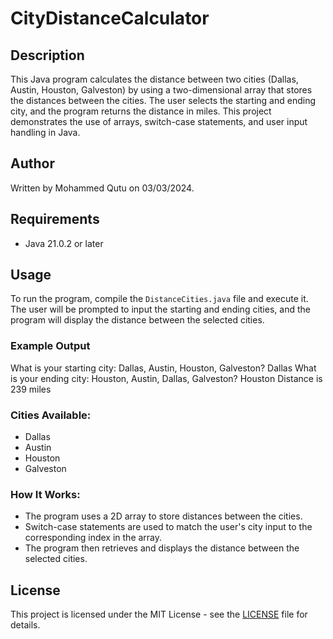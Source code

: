 # CityDistanceCalculator

## Description
This Java program calculates the distance between two cities (Dallas, Austin, Houston, Galveston) by using a two-dimensional array that stores the distances between the cities. The user selects the starting and ending city, and the program returns the distance in miles. This project demonstrates the use of arrays, switch-case statements, and user input handling in Java.

## Author
Written by Mohammed Qutu on 03/03/2024.

## Requirements
- Java 21.0.2 or later

## Usage
To run the program, compile the `DistanceCities.java` file and execute it. The user will be prompted to input the starting and ending cities, and the program will display the distance between the selected cities.

### Example Output
What is your starting city: Dallas, Austin, Houston, Galveston? Dallas What is your ending city: Houston, Austin, Dallas, Galveston? Houston Distance is 239 miles

### Cities Available:
- Dallas
- Austin
- Houston
- Galveston

### How It Works:
- The program uses a 2D array to store distances between the cities.
- Switch-case statements are used to match the user's city input to the corresponding index in the array.
- The program then retrieves and displays the distance between the selected cities.

## License
This project is licensed under the MIT License - see the [LICENSE](LICENSE) file for details.
